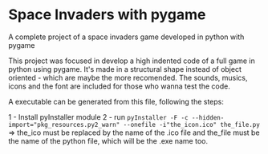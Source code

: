 # Space Invaders with pygame
A complete project of a space invaders game developed in python with pygame

This project was focused in develop a high indented code of a full game in python using pygame.
It's made in a structural shape instead of object oriented - which are maybe the more recomended.
The sounds, musics, icons and the font are included for those who wanna test the code.

A executable can be generated from this file, following the steps:

1 - Install pyInstaller module
2 - run  ``pyInstaller -F -c --hidden-import="pkg_resources.py2_warn" --onefile -i"the_icon.ico" the_file.py``
=> the_ico must be replaced by the name of the .ico file and the_file must be the name of the python file, which will be the .exe name too.
